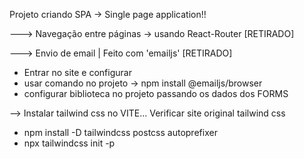 Projeto criando SPA -> Single page application!!

---> Navegação entre páginas -> usando React-Router [RETIRADO]

---> Envio de email | Feito com 'emailjs' [RETIRADO]

- Entrar no site e configurar
- usar comando no projeto -> npm install @emailjs/browser
- configurar biblioteca no projeto passando os dados dos FORMS

--> Instalar tailwind css no VITE... Verificar site original tailwind css

- npm install -D tailwindcss postcss autoprefixer
- npx tailwindcss init -p
